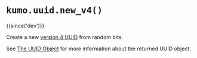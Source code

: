 # `kumo.uuid.new_v4()`

{{since('dev')}}

Create a new [version 4
UUID](https://www.ietf.org/rfc/rfc9562.html#section-5.4) from random bits.

See [The UUID Object](index.md#the-uuid-object) for more information about the
returned UUID object.

